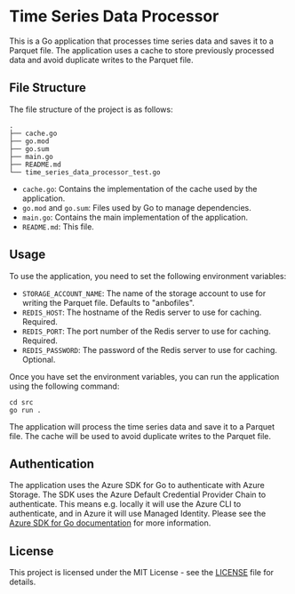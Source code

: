 # Time Series Data Processor

This is a Go application that processes time series data and saves it to a Parquet file. The application uses a cache to store previously processed data and avoid duplicate writes to the Parquet file.

## File Structure

The file structure of the project is as follows:

```
.
├── cache.go
├── go.mod
├── go.sum
├── main.go
├── README.md
└── time_series_data_processor_test.go
```

- `cache.go`: Contains the implementation of the cache used by the application.
- `go.mod` and `go.sum`: Files used by Go to manage dependencies.
- `main.go`: Contains the main implementation of the application.
- `README.md`: This file.

## Usage

To use the application, you need to set the following environment variables:

- `STORAGE_ACCOUNT_NAME`: The name of the storage account to use for writing the Parquet file. Defaults to "anbofiles".
- `REDIS_HOST`: The hostname of the Redis server to use for caching. Required.
- `REDIS_PORT`: The port number of the Redis server to use for caching. Required.
- `REDIS_PASSWORD`: The password of the Redis server to use for caching. Optional.

Once you have set the environment variables, you can run the application using the following command:

```
cd src
go run .
```

The application will process the time series data and save it to a Parquet file. The cache will be used to avoid duplicate writes to the Parquet file.

## Authentication

The application uses the Azure SDK for Go to authenticate with Azure Storage. The SDK uses the Azure Default Credential Provider Chain to authenticate. This means e.g. locally it will use the Azure CLI to authenticate, and in Azure it will use Managed Identity. Please see the [Azure SDK for Go documentation](https://docs.microsoft.com/en-us/azure/developer/go/azure-sdk-authorization) for more information.

## License

This project is licensed under the MIT License - see the [LICENSE](LICENSE) file for details.